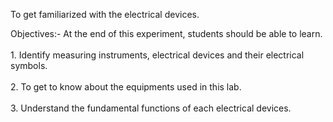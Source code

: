  To get familiarized with the electrical devices.

Objectives:-  At the end of this experiment, students should be able to learn.<br><br>
       1.	Identify measuring instruments, electrical devices and their electrical symbols.<br><br>
       2.	To get to know about the equipments used in this lab.<br><br>
       3.	Understand the fundamental functions of each electrical devices.

